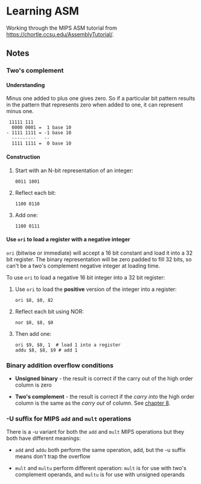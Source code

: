 # Learning ASM

Working through the MIPS ASM tutorial from https://chortle.ccsu.edu/AssemblyTutorial/.

## Notes

### Two's complement

#### Understanding

Minus one added to plus one gives zero. So if a particular bit pattern results in the pattern that represents zero when added to one, it can represent minus one.

```
 11111 111  
  0000 0001 =  1 base 10 
- 1111 1111 = -1 base 10  
  ---------   --
  1111 1111 =  0 base 10
```

#### Construction

1. Start with an N-bit representation of an integer:

    ```
    0011 1001
    ```
1. Reflect each bit:

    ```
    1100 0110
    ```

1. Add one:

    ```
    1100 0111
    ```

#### Use `ori` to load a register with a negative integer

`ori` (bitwise or immediate) will accept a 16 bit constant and load it into a 32 bit register. The binary representation will be zero padded to fill 32 bits, so can't be a two's complement negative integer at loading time.

To use `ori` to load a negative 16 bit integer into a 32 bit register:

1. Use `ori` to load the **positive** version of the integer into a register:

    ```
    ori $8, $0, 82
    ```
1. Reflect each bit using NOR:

    ```
    nor $8, $8, $0
    ```

1. Then add one:

    ```
    ori $9, $0, 1  # load 1 into a register
    addu $8, $8, $9 # add 1
    ```

### Binary addition overflow conditions

* **Unsigned binary** - the result is correct if the carry out of the high order column is zero

* **Two's complement** - the result is correct if the *carry into* the high order column is the same as the *carry out* of column. See [chapter 8](https://chortle.ccsu.edu/AssemblyTutorial/Chapter-08/ass08_23.html).

### -U suffix for MIPS `add` and `mult` operations

There is a -u variant for both the `add` and `mult` MIPS operations but they both have different meanings:

* `add` and `addu` both perform the same operation, add, but the -u suffix means don't trap the overflow

* `mult` and `multu` perform different operation: `mult` is for use with two's complement operands, and `multu` is for use with unsigned operands
